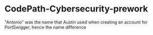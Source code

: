 # CodePath-Cybersecurity-prework
"Antonio" was the name that Austin used when creating an account for PortSwigger, hence the name difference

